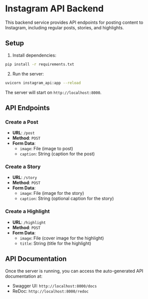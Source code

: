 # Instagram API Backend

This backend service provides API endpoints for posting content to Instagram, including regular posts, stories, and highlights.

## Setup

1. Install dependencies:
```bash
pip install -r requirements.txt
```

2. Run the server:
```bash
uvicorn instagram_api:app --reload
```

The server will start on `http://localhost:8000`.

## API Endpoints

### Create a Post
- **URL**: `/post`
- **Method**: `POST`
- **Form Data**:
  - `image`: File (image to post)
  - `caption`: String (caption for the post)

### Create a Story
- **URL**: `/story`
- **Method**: `POST`
- **Form Data**:
  - `image`: File (image for the story)
  - `caption`: String (optional caption for the story)

### Create a Highlight
- **URL**: `/highlight`
- **Method**: `POST`
- **Form Data**:
  - `image`: File (cover image for the highlight)
  - `title`: String (title for the highlight)

## API Documentation

Once the server is running, you can access the auto-generated API documentation at:
- Swagger UI: `http://localhost:8000/docs`
- ReDoc: `http://localhost:8000/redoc` 